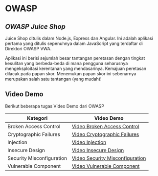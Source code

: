 # OWASP
## _OWASP Juice Shop_

Juice Shop ditulis dalam Node.js, Express dan Angular. Ini adalah aplikasi pertama yang ditulis sepenuhnya dalam JavaScript yang terdaftar di Direktori OWASP VWA.

Aplikasi ini berisi sejumlah besar tantangan peretasan dengan tingkat kesulitan yang berbeda-beda di mana pengguna seharusnya mengeksploitasi kerentanan yang mendasarinya. Kemajuan peretasan dilacak pada papan skor. Menemukan papan skor ini sebenarnya merupakan salah satu tantangan (yang mudah)!

## Video Demo

Berikut beberapa tugas Video Demo dari OWASP

| Kategori | Video Demo |
| ------ | ------ |
| Broken Access Control | [Video Broken Access Control][A01] |
| Cryptographic Failures | [Video Cryptographic Failures][A02] |
| Injection | [Video Injection][A03] |
| Insecure Design | [Video Insecure Design][A04] |
| Security Misconfiguration | [Video Security Misconfiguration][A05] |
| Vulnerable Component | [Video Vulnerable Component][A06] |

   [A01]: <https://drive.google.com/file/d/1h4WkUVQyQrERPw1U2mRja8AW8ORE765-/view?usp=sharing>
   [A02]: <https://drive.google.com/file/d/1jCjITtrHNVjEqTa3ARFg8pbmY8mE-WDP/view?usp=sharing>
   [A03]: <>
   [A04]: <>
   [A05]: <>
   [A06]: <>
